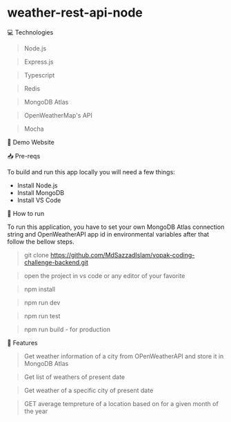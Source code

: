 # weather-rest-api-node

💻 Technologies

> Node.js

> Express.js

> Typescript

> Redis

> MongoDB Atlas

> OpenWeatherMap's API

> Mocha

👀 Demo Website


📥 Pre-reqs

To build and run this app locally you will need a few things:

- Install Node.js
- Install MongoDB
- Install VS Code

👷 How to run

To run this application, you have to set your own MongoDB Atlas connection string and OpenWeatherAPI app id in environmental variables after that follow the bellow steps.

> git clone https://github.com/MdSazzadIslam/vopak-coding-challenge-backend.git

> open the project in vs code or any editor of your favorite

> npm install

> npm run dev

> npm run test

> npm run build - for production

🚀 Features

> Get weather information of a city from OPenWeatherAPI and store it in MongoDB Atlas

> Get list of weathers of present date

> Get weather of a specific city of present date

> GET average tempreture of a location based on for a given month of the year
